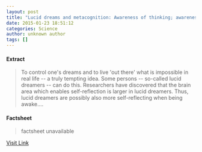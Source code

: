 ```yaml
---
layout: post
title: "Lucid dreams and metacognition: Awareness of thinking; awareness of dreaming"
date: 2015-01-23 18:51:12
categories: Science
author: unknown author
tags: []
---
```



#### Extract
>To control one's dreams and to live 'out there' what is impossible in real life -- a truly tempting idea. Some persons -- so-called lucid dreamers -- can do this. Researchers have discovered that the brain area which enables self-reflection is larger in lucid dreamers. Thus, lucid dreamers are possibly also more self-reflecting when being awake....

#### Factsheet
>factsheet unavailable

[Visit Link](http://feeds.sciencedaily.com/~r/sciencedaily/~3/Ldn5LdERCyY/150123135112.htm)


